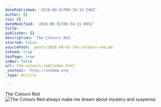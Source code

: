 ```yaml
---
datePublished: '2016-09-01T06:36:10.246Z'
author: []
via: {}
dateModified: '2016-09-01T06:34:15.895Z'
title: ''
publisher: {}
description: 'The Colours Red '
starred: false
sourcePath: _posts/2016-09-01-the-colours-red.md
inFeed: true
hasPage: true
inNav: false
url: the-colours-red/index.html
_context: 'http://schema.org'
_type: Article

---
```

The Colours Red ![The Colours Red always make me dream about mystery and suspense.](https://s3-us-west-2.amazonaws.com/the-grid-img/p/46c498d311599b40f8f077d6eee98c2951171d06.jpg)
